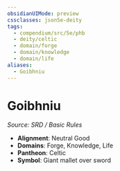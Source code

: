 ```yaml
---
obsidianUIMode: preview
cssclasses: json5e-deity
tags:
  - compendium/src/5e/phb
  - deity/celtic
  - domain/forge
  - domain/knowledge
  - domain/life
aliases:
  - Goibhniu
---
```

# Goibhniu
*Source: SRD / Basic Rules* 

- **Alignment**: Neutral Good
- **Domains**: Forge, Knowledge, Life
- **Pantheon**: Celtic
- **Symbol**: Giant mallet over sword